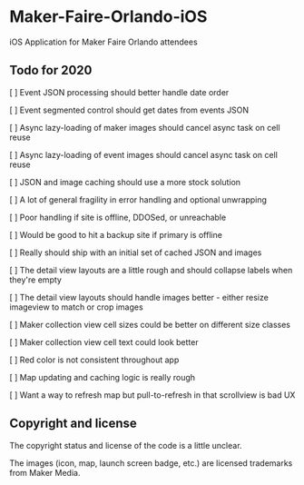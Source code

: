 # Maker-Faire-Orlando-iOS

iOS Application for Maker Faire Orlando attendees

## Todo for 2020

[ ] Event JSON processing should better handle date order

[ ] Event segmented control should get dates from events JSON

[ ] Async lazy-loading of maker images should cancel async task on cell reuse

[ ] Async lazy-loading of event images should cancel async task on cell reuse

[ ] JSON and image caching should use a more stock solution

[ ] A lot of general fragility in error handling and optional unwrapping

[ ] Poor handling if site is offline, DDOSed, or unreachable

[ ] Would be good to hit a backup site if primary is offline

[ ] Really should ship with an initial set of cached JSON and images

[ ] The detail view layouts are a little rough and should collapse labels when they're empty

[ ] The detail view layouts should handle images better - either resize imageview to match or crop images

[ ] Maker collection view cell sizes could be better on different size classes

[ ] Maker collection view cell text could look better

[ ] Red color is not consistent throughout app

[ ] Map updating and caching logic is really rough

[ ] Want a way to refresh map but pull-to-refresh in that scrollview is bad UX


## Copyright and license

The copyright status and license of the code is a little unclear.

The images (icon, map, launch screen badge, etc.) are licensed trademarks from Maker Media. 

